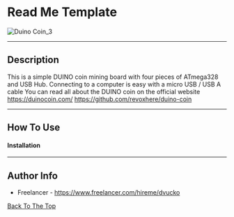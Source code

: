# Read Me Template

![Duino Coin_3](https://user-images.githubusercontent.com/93370788/160250121-970b711e-1353-4cb0-8dc7-c84d66bfef8e.jpg)

---

## Description

This is a simple DUINO coin mining board with four pieces of ATmega328 and USB Hub. Connecting to a computer is easy with a micro USB / USB A cable
You can read all about the DUINO coin on the official website
https://duinocoin.com/
https://github.com/revoxhere/duino-coin


---

## How To Use

#### Installation





---

## Author Info

- Freelancer - https://www.freelancer.com/hireme/dvucko

[Back To The Top](#read-me-template)
